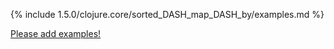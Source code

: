 {% include 1.5.0/clojure.core/sorted_DASH_map_DASH_by/examples.md %}

[Please add examples!](https://github.com/arrdem/grimoire/edit/master/_includes/1.6.0/clojure.core/sorted_DASH_map_DASH_by/examples.md)
